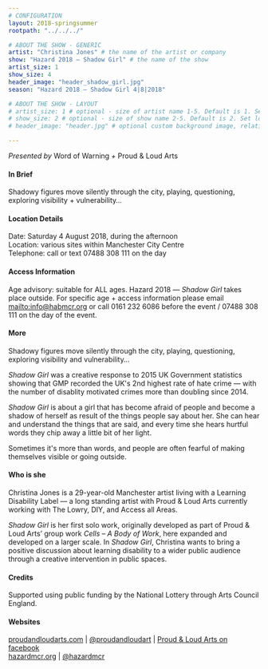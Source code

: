 ```yaml
---
# CONFIGURATION
layout: 2018-springsummer
rootpath: "../../../"

# ABOUT THE SHOW - GENERIC
artist: "Christina Jones" # the name of the artist or company
show: "Hazard 2018 — Shadow Girl" # the name of the show
artist_size: 1
show_size: 4
header_image: "header_shadow_girl.jpg"    
season: "Hazard 2018 — Shadow Girl 4|8|2018"

# ABOUT THE SHOW - LAYOUT
# artist_size: 1 # optional - size of artist name 1-5. Default is 1. Set longer names to lower values
# show_size: 2 # optional - size of show name 2-5. Default is 2. Set longer names to lower values
# header_image: "header.jpg" # optional custom background image, relative to current page

---
```

*Presented by* Word of Warning *+* Proud & Loud Arts            
         
#### In Brief      
Shadowy figures move silently through the city, playing, questioning, exploring visibility + vulnerability…     
               
#### Location Details        
Date: Saturday 4 August 2018, during the afternoon                
Location: various sites within Manchester City Centre          
Telephone: call or text 07488 308 111 on the day           
          
#### Access Information            
Age advisory: suitable for ALL ages. Hazard 2018 — *Shadow Girl* takes place outside. For specific age + access information please email <mailto:info@habmcr.org> or call 0161 232 6086 before the event / 07488 308 111 on the day of the event.     
             
#### More         
Shadowy figures move silently through the city, playing, questioning, exploring visibility and vulnerability…        
           
*Shadow Girl* was a creative response to 2015 UK Government statistics showing that GMP recorded the UK's 2nd highest rate of hate crime — with the number of disablity motivated crimes more than doubling since 2014.           
              
*Shadow Girl* is about a girl that has become afraid of people and become a shadow of herself as result of the things people say about her. She can hear and understand the things that are said, and every time she hears hurtful words they chip away a little bit of her light.          
         
Sometimes it's more than words, and people are often fearful of making themselves visible or going outside.              
          
#### Who is she           
Christina Jones is a 29-year-old Manchester artist living with a Learning Disability Label — a long standing artist with Proud & Loud Arts currently working with The Lowry, DIY, and Access all Areas.          
              
*Shadow Girl* is her first solo work, originally developed as part of Proud & Loud Arts’ group work *Cells – A Body of Work*, here expanded and developed on a larger scale. In *Shadow Girl*, Christina wants to bring a positive discussion about learning disability to a wider public audience through a creative intervention in public spaces.             
             
#### Credits         
Supported using public funding by the National Lottery through Arts Council England.          
          
#### Websites            
<a href="http://proudandloudarts.com" target="_blank">proudandloudarts.com</a> | <a href="http://twitter.com/proudandloudart" target="_blank">@proudandloudart</a> | <a href="http://facebook.com/proudandloudarts" target="_blank">Proud & Loud Arts on facebook</a><br><a href="http://hazardmcr.org" target="_blank">hazardmcr.org</a> | <a href="http://twitter.com/hazardmcr" target="_blank">@hazardmcr</a>
